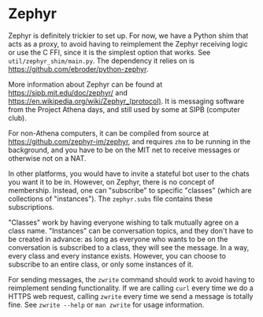 # Zephyr

Zephyr is definitely trickier to set up. For now, we have a Python shim that acts as a proxy, to avoid having to reimplement the Zephyr receiving logic or use the C FFI, since it is the simplest option that works. See `util/zephyr_shim/main.py`. The dependency it relies on is <https://github.com/ebroder/python-zephyr>.

More information about Zephyr can be found at <https://sipb.mit.edu/doc/zephyr/> and <https://en.wikipedia.org/wiki/Zephyr_(protocol)>. It is messaging software from the Project Athena days, and still used by some at SIPB (computer club).

For non-Athena computers, it can be compiled from source at <https://github.com/zephyr-im/zephyr>, and requires `zhm` to be running in the background, and you have to be on the MIT net to receive messages or otherwise not on a NAT.

In other platforms, you would have to invite a stateful bot user to the chats you want it to be in. However, on Zephyr, there is no concept of membership. Instead, one can "subscribe" to specific "classes" (which are collections of "instances"). The `zephyr.subs` file contains these subscriptions.

"Classes" work by having everyone wishing to talk mutually agree on a class name. "Instances" can be conversation topics, and they don't have to be created in advance: as long as everyone who wants to be on the conversation is subscribed to a class, they will see the message. In a way, every class and every instance exists. However, you can choose to subscribe to an entire class, or only some instances of it.

For sending messages, the `zwrite` command should work to avoid having to reimplement sending functionality. If we are calling `curl` every time we do a HTTPS web request, calling `zwrite` every time we send a message is totally fine. See `zwrite --help` or `man zwrite` for usage information.
